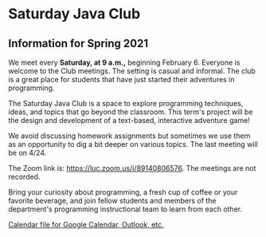 # Saturday Java Club

## Information for Spring 2021

We meet every **Saturday, at 9 a.m.,** beginning February 6.
Everyone is welcome to the Club meetings.
The setting is casual and informal.
The club is a great place for students that have just
started their adventures in programming.

The Saturday Java Club is a space to explore programming techniques, ideas,
and topics that go beyond the classroom. This term's project will be the design and development
of a text-based, interactive adventure game!

We avoid discussing homework assignments
but sometimes we use them as an opportunity
to dig a bit deeper on various topics. The last meeting will be on 4/24.

The Zoom link is: https://luc.zoom.us/j/89140806576.
The meetings are not recorded.

Bring your curiosity about programming,
a fresh cup of coffee or your favorite beverage,
and join fellow students and members of the department's
programming instructional team to learn from each other.

[Calendar file for Google Calendar, Outlook, etc.](https://raw.githubusercontent.com/lgreco/SaturdayJavaClub/master/MS%20Office%20Files/SJC_SP21.ics)



